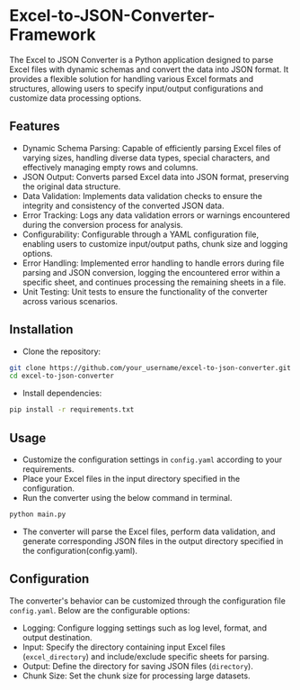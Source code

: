 # Excel-to-JSON-Converter-Framework

The Excel to JSON Converter is a Python application designed to parse Excel files with dynamic schemas and convert the data into JSON format. It provides a flexible solution for handling various Excel formats and structures, allowing users to specify input/output configurations and customize data processing options.

## Features

- Dynamic Schema Parsing: Capable of efficiently parsing Excel files of varying sizes, handling diverse data types, special characters, and effectively managing empty rows and columns.
- JSON Output: Converts parsed Excel data into JSON format, preserving the original data structure.
- Data Validation: Implements data validation checks to ensure the integrity and consistency of the converted JSON data.
- Error Tracking: Logs any data validation errors or warnings encountered during the conversion process for analysis.
- Configurability: Configurable through a YAML configuration file, enabling users to customize input/output paths, chunk size and logging options.
- Error Handling: Implemented error handling to handle errors during file parsing and JSON conversion, logging the encountered error within a specific sheet, and continues processing the remaining sheets in a file.
- Unit Testing: Unit tests to ensure the functionality of the converter across various scenarios.

## Installation

- Clone the repository:
```bash
git clone https://github.com/your_username/excel-to-json-converter.git
cd excel-to-json-converter
```

- Install dependencies:
```bash
pip install -r requirements.txt
```

## Usage

- Customize the configuration settings in `config.yaml` according to your requirements.
- Place your Excel files in the input directory specified in the configuration.
- Run the converter using the below command in terminal.
```bash
python main.py 
```
- The converter will parse the Excel files, perform data validation, and generate corresponding JSON files in the output directory specified in the configuration(config.yaml).

## Configuration

The converter's behavior can be customized through the configuration file `config.yaml`. Below are the configurable options:

- Logging: Configure logging settings such as log level, format, and output destination.
- Input: Specify the directory containing input Excel files (`excel_directory`) and include/exclude specific sheets for parsing.
- Output: Define the directory for saving JSON files (`directory`).
- Chunk Size: Set the chunk size for processing large datasets.



